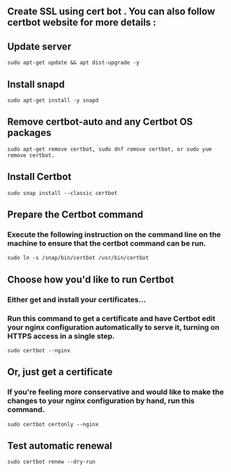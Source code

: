 ## Create SSL using cert bot . You can also follow certbot website for more details :

## Update server
```
sudo apt-get update && apt dist-upgrade -y
```
## Install snapd
```
sudo apt-get install -y snapd

```
## Remove certbot-auto and any Certbot OS packages
```
sudo apt-get remove certbot, sudo dnf remove certbot, or sudo yum remove certbot.
```

## Install Certbot
```
sudo snap install --classic certbot

```
## Prepare the Certbot command
### Execute the following instruction on the command line on the machine to ensure that the certbot command can be run.
```
sudo ln -s /snap/bin/certbot /usr/bin/certbot

```
## Choose how you'd like to run Certbot
### Either get and install your certificates...
### Run this command to get a certificate and have Certbot edit your nginx configuration automatically to serve it, turning on HTTPS access in a single step.
```
sudo certbot --nginx

```
## Or, just get a certificate
### If you're feeling more conservative and would like to make the changes to your nginx configuration by hand, run this command.
```
sudo certbot certonly --nginx

```
## Test automatic renewal
```
sudo certbot renew --dry-run
```
